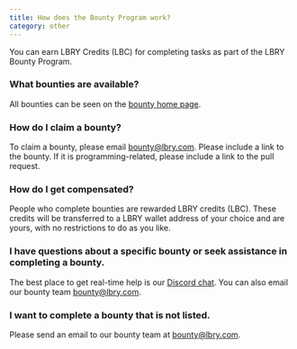 ```yaml
---
title: How does the Bounty Program work?
category: other
---
```


You can earn LBRY Credits (LBC) for completing tasks as part of the LBRY Bounty Program.

### What bounties are available?

All bounties can be seen on the [bounty home page](/bounty).

### How do I claim a bounty?

To claim a bounty, please email [bounty@lbry.com](mailto:bounty@lbry.com). Please include a link to the bounty. If it is programming-related, please include a link to the pull request.

### How do I get compensated?

People who complete bounties are rewarded LBRY credits (LBC). These credits will be transferred to a LBRY wallet address of your choice and are yours, with no restrictions to do as you like.

### I have questions about a specific bounty or seek assistance in completing a bounty.

The best place to get real-time help is our [Discord chat](https://chat.lbry.com). You can also email our bounty team [bounty@lbry.com](mailto:bounty@lbry.com).

### I want to complete a bounty that is not listed.

Please send an email to our bounty team at [bounty@lbry.com](mailto:bounty@lbry.com).
